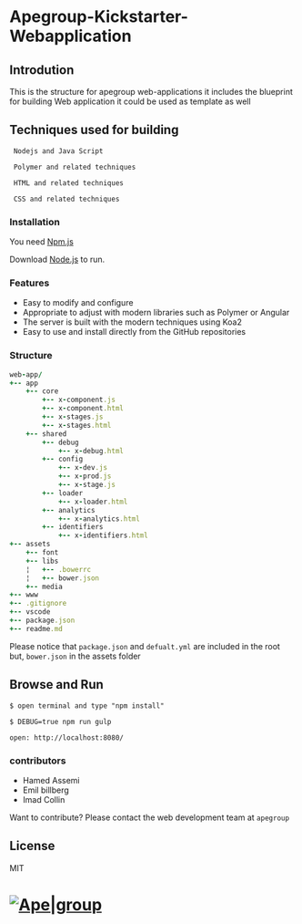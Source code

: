 # Apegroup-Kickstarter-Webapplication


## Introdution 
This is the structure for apegroup web-applications it includes the blueprint for building 
Web application it could be used as template as well  

## Techniques used for building 

```
 Nodejs and Java Script 
```

```
 Polymer and related techniques
```

```
 HTML and related techniques
```

```
 CSS and related techniques
```

### Installation

You need  [Npm.js]( https://www.npmjs.com/) 

Download  [Node.js](https://nodejs.org/)  to run.

### Features

  - Easy to modify and configure 
  - Appropriate to adjust with modern libraries such as Polymer or Angular 
  - The server is built with the modern techniques using Koa2 
  - Easy to use and install directly from the GitHub repositories 

### Structure

```ruby
web-app/
+-- app
    +-- core
        +-- x-component.js
        +-- x-component.html
        +-- x-stages.js
        +-- x-stages.html
    +-- shared
        +-- debug 
            +-- x-debug.html
        +-- config
            +-- x-dev.js
            +-- x-prod.js
            +-- x-stage.js
        +-- loader
            +-- x-loader.html
        +-- analytics
            +-- x-analytics.html
        +-- identifiers
            +-- x-identifiers.html
+-- assets
    +-- font
    +-- libs
    ¦   +-- .bowerrc
    ¦   +-- bower.json
    +-- media
+-- www
+-- .gitignore
+-- vscode
+-- package.json
+-- readme.md

```

Please notice that `package.json` and `defualt.yml` are included in the root
but, `bower.json` in the assets folder  

## Browse and Run

```
$ open terminal and type "npm install"
```

```
$ DEBUG=true npm run gulp
```

```
open: http://localhost:8080/
```

### contributors

 - Hamed Assemi
 - Emil billberg
 - Imad Collin
 
 Want to contribute? 
 Please contact the web development team at `apegroup` 

License
----

MIT

# [![Ape|group](http://www.allabolag.se/absales_images/5568858384.png)](https://apegroup.se)
